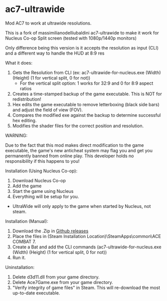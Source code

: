 # ac7-ultrawide
Mod AC7 to work at ultrawide resolutions.

This is a fork of massimilianodelliubaldini ac7-ultrawide to make it work for Nucleus Co-op Split screen (tested with 1080p/1440p monitors)

Only difference being this version is it accepts the resolution as input (CLI) and a different way to handle the HUD at 8:9 res

What it does:

1. Gets the Resolution from CLI (ex: ac7-ultrawide-for-nucleus.exe (Width) (Height) (1 for vertical split, 0 for not))
    - For the vertical split option: 1 works for 32:9 and 0 for 8:9 aspect ratios
2. Creates a time-stamped backup of the game executable. This is NOT for redistribution!
3. Hex edits the game executable to remove letterboxing (black side bars) and adjust the field of view (FOV).
4. Compares the modified exe against the backup to determine successful hex editing.
5. Modifies the shader files for the correct position and resolution.

WARNING: 

Due to the fact that this mod makes direct modification to the game executable, 
the game's new anticheat system may flag you and get you permanently banned from online play. 
This developer holds no responsibility if this happens to you! 

Installation (Using Nucleus Co-op): 

1. Download Nucleus Co-op
2. Add the game
3. Start the game using Nucleus
4. Everything will be setup for you.
- UltraWide will only apply to the game when started by Nucleus, not steam.

Installation (Manual): 

1. Download the .Zip in [Github releases](https://github.com/birdenly/ac7-ultrawide/releases/tag/release)
2. Place the files in (Steam Installation Location)\SteamApps\common\ACE COMBAT 7.
3. Create a Bat and add the CLI commands (ac7-ultrawide-for-nucleus.exe (Width) (Height) (1 for vertical split, 0 for not))
4. Run it.

Uninstallation:

1. Delete d3d11.dll from your game directory.
2. Delete Ace7Game.exe from your game directory.
3. "Verify integrity of game files" in Steam. This will re-download the most up-to-date executable.




